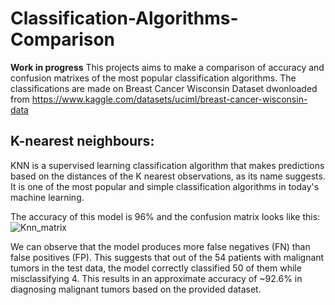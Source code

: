 # Classification-Algorithms-Comparison
**Work in progress**
This projects aims to make a comparison of accuracy and confusion matrixes of the most popular classification algorithms. The classifications are made on Breast Cancer Wisconsin Dataset dwonloaded from https://www.kaggle.com/datasets/uciml/breast-cancer-wisconsin-data

## K-nearest neighbours:
KNN is a supervised learning classification algorithm that makes predictions based on the distances of the K nearest observations, as its name suggests. It is one of the most popular and simple classification algorithms in today's machine learning. 

The accuracy of this model is 96% and the confusion matrix looks like this:
 ![Knn_matrix](https://github.com/SzymonScib/Classification-Algorithms-Comparison/assets/147078927/8eb68dfa-64da-469c-bad2-639fe2defbfa)
 
We can observe that the model produces more false negatives (FN) than false positives (FP). This suggests that out of the 54 patients with malignant tumors in the test data, the model correctly classified 50 of them while misclassifying 4. This results in an approximate accuracy of ~92.6% in diagnosing malignant tumors based on the provided dataset.
